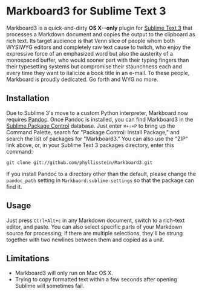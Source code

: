 # Markboard3 for Sublime Text 3
Markboard3 is a quick-and-dirty **OS X--only** plugin for [Sublime Text 3](http://sublimetext.com/3) that processes a Markdown document and copies the output to the clipboard as rich text. Its target audience is that Venn slice of people whom both WYSIWYG editors and completely raw text cause to twitch, who enjoy the expressive force of an emphasized word but also the austerity of a monospaced buffer, who would sooner part with their typing fingers than their typesetting systems but compromise their staunchness each and every time they want to italicize a book title in an e-mail. To these people, Markboard is proudly dedicated. Go forth and WYG no more.


## Installation
Due to Sublime 3's move to a custom Python interpreter, Markboard now requires [Pandoc][]. Once Pandoc is installed, you can find Markboard3 in the [Sublime Package Control](http://wbond.net/sublime_packages/package_control/installation) database. Just enter `⌘+⇧+P` to bring up the Command Palette, search for "Package Control: Install Package," and search the list of packages for "Markboard3." You can also use the "ZIP" link above, or, in your Sublime Text 3 packages directory, enter this command:

    git clone git://github.com/phyllisstein/Markboard3.git

If you install Pandoc to a directory other than the default, please change the `pandoc_path` setting in `Markbaord.sublime-settings` so that the package can find it.


## Usage
Just press `Ctrl+Alt+c` in any Markdown document, switch to a rich-text editor, and paste. You can also select specific parts of your Markdown source for processing; if there are multiple selections, they'll be strung together with two newlines between them and copied as a unit.


## Limitations
* Markboard3 will only run on Mac OS X.
* Trying to copy formatted text within a few seconds after opening Sublime will sometimes fail.


[pandoc]: http://johnmacfarlane.net/pandoc/
